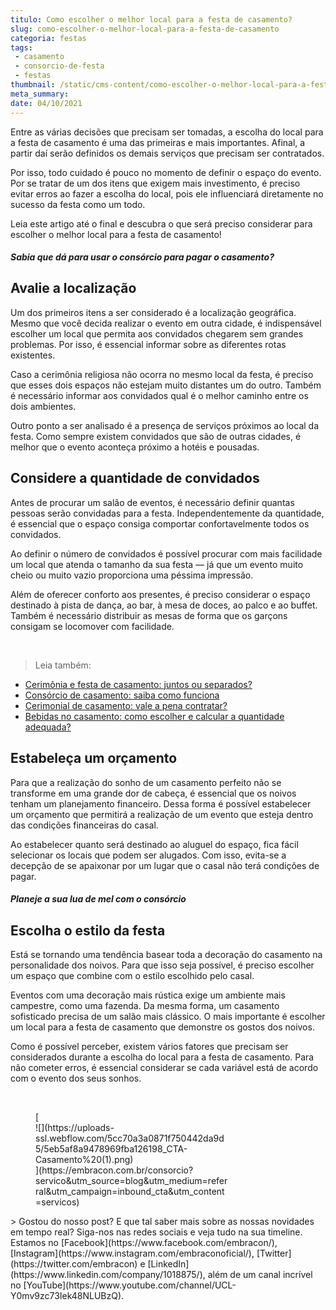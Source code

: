 ```yaml
---
titulo: Como escolher o melhor local para a festa de casamento?
slug: como-escolher-o-melhor-local-para-a-festa-de-casamento
categoria: festas
tags:
 - casamento
 - consorcio-de-festa
 - festas
thumbnail: /static/cms-content/como-escolher-o-melhor-local-para-a-festa-de-casamento.jpeg
meta_summary: 
date: 04/10/2021
---
```

Entre as várias decisões que precisam ser tomadas, a escolha do local para a festa de casamento é uma das primeiras e mais importantes. Afinal, a partir daí serão definidos os demais serviços que precisam ser contratados.

Por isso, todo cuidado é pouco no momento de definir o espaço do evento. Por se tratar de um dos itens que exigem mais investimento, é preciso evitar erros ao fazer a escolha do local, pois ele influenciará diretamente no sucesso da festa como um todo.

Leia este artigo até o final e descubra o que será preciso considerar para escolher o melhor local para a festa de casamento!

##### Sabia que dá para usar o consórcio para pagar o casamento?

Avalie a localização
--------------------

Um dos primeiros itens a ser considerado é a localização geográfica. Mesmo que você decida realizar o evento em outra cidade, é indispensável escolher um local que permita aos convidados chegarem sem grandes problemas. Por isso, é essencial informar sobre as diferentes rotas existentes.

Caso a cerimônia religiosa não ocorra no mesmo local da festa, é preciso que esses dois espaços não estejam muito distantes um do outro. Também é necessário informar aos convidados qual é o melhor caminho entre os dois ambientes.

Outro ponto a ser analisado é a presença de serviços próximos ao local da festa. Como sempre existem convidados que são de outras cidades, é melhor que o evento aconteça próximo a hotéis e pousadas.

Considere a quantidade de convidados
------------------------------------

Antes de procurar um salão de eventos, é necessário definir quantas pessoas serão convidadas para a festa. Independentemente da quantidade, é essencial que o espaço consiga comportar confortavelmente todos os convidados.

Ao definir o número de convidados é possível procurar com mais facilidade um local que atenda o tamanho da sua festa — já que um evento muito cheio ou muito vazio proporciona uma péssima impressão.

Além de oferecer conforto aos presentes, é preciso considerar o espaço destinado à pista de dança, ao bar, à mesa de doces, ao palco e ao buffet. Também é necessário distribuir as mesas de forma que os garçons consigam se locomover com facilidade.

‍

> Leia também:

- [Cerimônia e festa de casamento: juntos ou separados?](https://www.embracon.com.br/blog/cerimonia-e-festa-de-casamento-juntos-ou-separados)
- [Consórcio de casamento: saiba como funciona](https://www.embracon.com.br/blog/consorcio-de-casamento-saiba-como-funciona)
- [Cerimonial de casamento: vale a pena contratar?](https://www.embracon.com.br/blog/cerimonial-de-casamento-vale-a-pena-contratar)
- [Bebidas no casamento: como escolher e calcular a quantidade adequada?](https://www.embracon.com.br/blog/bebidas-no-casamento-como-escolher-e-calcular-a-quantidade-adequada)

Estabeleça um orçamento
-----------------------

Para que a realização do sonho de um casamento perfeito não se transforme em uma grande dor de cabeça, é essencial que os noivos tenham um planejamento financeiro. Dessa forma é possível estabelecer um orçamento que permitirá a realização de um evento que esteja dentro das condições financeiras do casal.

Ao estabelecer quanto será destinado ao aluguel do espaço, fica fácil selecionar os locais que podem ser alugados. Com isso, evita-se a decepção de se apaixonar por um lugar que o casal não terá condições de pagar.

##### Planeje a sua lua de mel com o consórcio

Escolha o estilo da festa
-------------------------

Está se tornando uma tendência basear toda a decoração do casamento na personalidade dos noivos. Para que isso seja possível, é preciso escolher um espaço que combine com o estilo escolhido pelo casal.

Eventos com uma decoração mais rústica exige um ambiente mais campestre, como uma fazenda. Da mesma forma, um casamento sofisticado precisa de um salão mais clássico. O mais importante é escolher um local para a festa de casamento que demonstre os gostos dos noivos.

Como é possível perceber, existem vários fatores que precisam ser considerados durante a escolha do local para a festa de casamento. Para não cometer erros, é essencial considerar se cada variável está de acordo com o evento dos seus sonhos.

‍

<figure class="w-richtext-figure-type-image w-richtext-align-center" style="max-width:310px">[<div>![](https://uploads-ssl.webflow.com/5cc70a3a0871f750442da9d5/5eb5af8a9478969fba126198_CTA-Casamento%20(1).png)</div>](https://embracon.com.br/consorcio?servico&utm_source=blog&utm_medium=referral&utm_campaign=inbound_cta&utm_content=servicos)</figure>> Gostou do nosso post? E que tal saber mais sobre as nossas novidades em tempo real? Siga-nos nas redes sociais e veja tudo na sua timeline. Estamos no [Facebook](https://www.facebook.com/embracon/), [Instagram](https://www.instagram.com/embraconoficial/), [Twitter](https://twitter.com/embracon) e [LinkedIn](https://www.linkedin.com/company/1018875/), além de um canal incrível no [YouTube](https://www.youtube.com/channel/UCL-Y0mv9zc73Iek48NLUBzQ).
